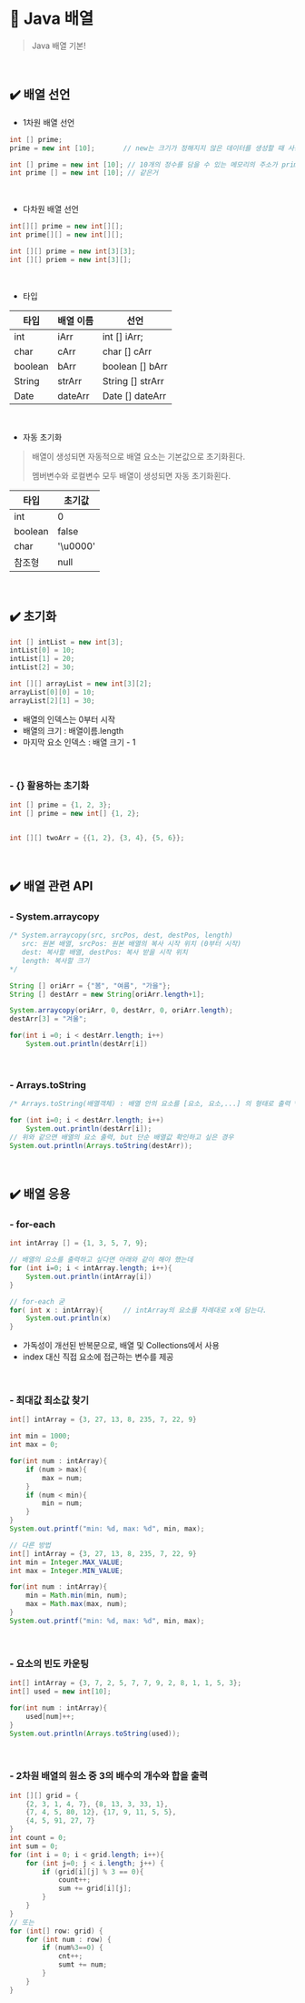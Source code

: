 # 🧋 Java 배열

> Java 배열 기본!

<br>

## ✔️ 배열 선언

- 1차원 배열 선언

```java
int [] prime;
prime = new int [10];		// new는 크기가 정해지지 않은 데이터를 생성할 때 사용하는 키워드

int [] prime = new int [10]; // 10개의 정수를 담을 수 있는 메모리의 주소가 prime에 담김
int prime [] = new int [10]; // 같은거
```

<br>

- 다차원 배열 선언

```java
int[][] prime = new int[][];
int prime[][] = new int[][];

int [][] prime = new int[3][3];
int [][] priem = new int[3][];
```

<br>

- 타입

| 타입    | 배열 이름 | 선언             |
| ------- | --------- | ---------------- |
| int     | iArr      | int [] iArr;     |
| char    | cArr      | char [] cArr     |
| boolean | bArr      | boolean [] bArr  |
| String  | strArr    | String [] strArr |
| Date    | dateArr   | Date [] dateArr  |

<br>

- 자동 초기화

> 배열이 생성되면 자동적으로 배열 요소는 기본값으로 초기화횐다.
>
> 멤버변수와 로컬변수 모두 배열이 생성되면 자동 초기화횐다.

| 타입    | 초기값   |
| ------- | -------- |
| int     | 0        |
| boolean | false    |
| char    | '\u0000' |
| 참조형  | null     |

<br>

##  ✔️ 초기화

```java
int [] intList = new int[3];
intList[0] = 10;
intList[1] = 20;
intList[2] = 30;

int [][] arrayList = new int[3][2];
arrayList[0][0] = 10;
arrayList[2][1] = 30;
```

- 배열의 인덱스는 0부터 시작
- 배열의 크기 : 배열이름.length
- 마지막 요소 인덱스 : 배열 크기 - 1

<br>

### - {} 활용하는 초기화

```java
int [] prime = {1, 2, 3};
int [] prime = new int[] {1, 2};


int [][] twoArr = {{1, 2}, {3, 4}, {5, 6}};
```

<br>

## ✔️ 배열 관련 API

### - System.arraycopy

```java
/* System.arraycopy(src, srcPos, dest, destPos, length)
   src: 원본 배열, srcPos: 원본 배열의 복사 시작 위치 (0부터 시작)
   dest: 복사할 배열, destPos: 복사 받을 시작 위치
   length: 복사할 크기
*/

String [] oriArr = {"봄", "여름", "가을"};
String [] destArr = new String[oriArr.length+1];

System.arraycopy(oriArr, 0, destArr, 0, oriArr.length);
destArr[3] = "겨울";

for(int i =0; i < destArr.length; i++)
    System.out.println(destArr[i])
```

<br>

### - Arrays.toString

```java
/* Arrays.toString(배열객체) : 배열 안의 요소를 [요소, 요소,...] 의 형태로 출력 */

for (int i=0; i < destArr.length; i++)
    System.out.println(destArr[i]);
// 위와 같으면 배열의 요소 출력, but 단순 배열값 확인하고 싶은 경우
System.out.println(Arrays.toString(destArr));
```

<br>

## ✔️ 배열 응용

### - for-each

```java
int intArray [] = {1, 3, 5, 7, 9};

// 배열의 요소를 출력하고 싶다면 아래와 같이 해야 했는데
for (int i=0; i < intArray.length; i++){
    System.out.println(intArray[i])
}

// for-each 굳
for( int x : intArray){		// intArray의 요소를 차례대로 x에 담는다.
    System.out.println(x)
}
```

- 가독성이 개선된 반복문으로, 배열 및 Collections에서 사용
- index 대신 직접 요소에 접근하는 변수를 제공

<br>

### - 최대값 최소값 찾기

```java
int[] intArray = {3, 27, 13, 8, 235, 7, 22, 9}

int min = 1000;
int max = 0;

for(int num : intArray){
    if (num > max){
        max = num;
    }
    if (num < min){
        min = num;
    }
}
System.out.printf("min: %d, max: %d", min, max);
```

```java
// 다른 방법
int[] intArray = {3, 27, 13, 8, 235, 7, 22, 9}
int min = Integer.MAX_VALUE;
int max = Integer.MIN_VALUE;

for(int num : intArray){
    min = Math.min(min, num);
    max = Math.max(max, num);
}
System.out.printf("min: %d, max: %d", min, max);
```

<br>

### - 요소의 빈도 카운팅

```java
int[] intArray = {3, 7, 2, 5, 7, 7, 9, 2, 8, 1, 1, 5, 3};
int[] used = new int[10];

for(int num : intArray){
    used[num]++;
}
System.out.println(Arrays.toString(used));
```

<br>

### - 2차원 배열의 원소 중 3의 배수의 개수와 합을 출력

```java
int [][] grid = {
    {2, 3, 1, 4, 7}, {8, 13, 3, 33, 1},
    {7, 4, 5, 80, 12}, {17, 9, 11, 5, 5},
    {4, 5, 91, 27, 7}
}
int count = 0;
int sum = 0;
for (int i = 0; i < grid.length; i++){
    for (int j=0; j < i.length; j++) {
        if (grid[i][j] % 3 == 0){
            count++;
            sum += grid[i][j];
        }
    }
}
// 또는
for (int[] row: grid) {
    for (int num : row) {
        if (num%3==0) {
            cnt++;
            sumt += num;
        }
    }
}
```







